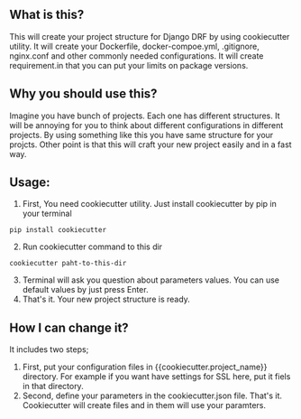 ## What is this?
This will create your project structure for Django DRF by using cookiecutter utility. It will create your Dockerfile, docker-compoe.yml, .gitignore, nginx.conf and other commonly needed configurations. It will create requirement.in that you can put your limits on package versions.


## Why you should use this?
Imagine you have bunch of projects. Each one has different structures. It will be annoying for you to think about different configurations in different projects. By using something like this you have same structure for your projcts.
Other point is that this will craft your new project easily and in a fast way.


## Usage:
1. First, You need cookiecutter utility. Just install cookiecutter by pip in your terminal
 ```
 pip install cookiecutter
 ```
2. Run cookiecutter command to this dir
```
cookiecutter paht-to-this-dir
```
3. Terminal will ask you question about parameters values. You can use default values by just press Enter.
4. That's it. Your new project structure is ready.

## How I can change it?
It includes two steps;
1. First, put your configuration files in {{cookiecutter.project_name}} directory. For example if you want have settings for SSL here, put it fiels in that directory.
2. Second, define your parameters in the cookiecutter.json file.
That's it. Cookiecutter will create files and in them will use your paramters.
